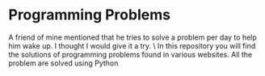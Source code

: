 # Programming Problems

A friend of mine mentioned that he tries to solve a problem per day to help him wake up. I thought I would give it a try. 
\\
In this repository you will find the solutions of programming problems found in various websites. All the problem are solved using Python
